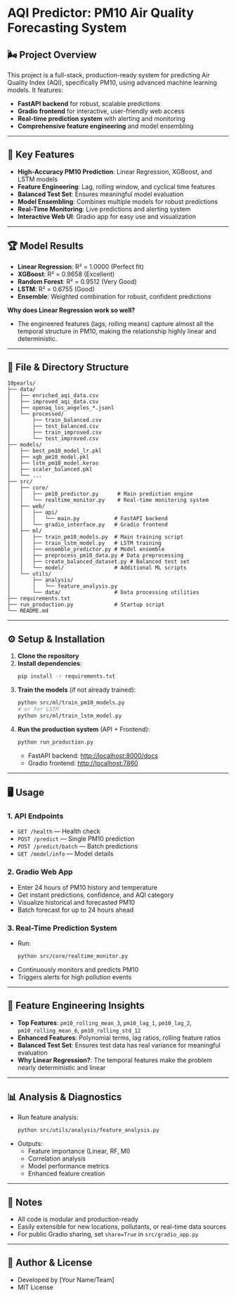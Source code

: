 # AQI Predictor: PM10 Air Quality Forecasting System

## 🌬️ Project Overview
This project is a full-stack, production-ready system for predicting Air Quality Index (AQI), specifically PM10, using advanced machine learning models. It features:
- **FastAPI backend** for robust, scalable predictions
- **Gradio frontend** for interactive, user-friendly web access
- **Real-time prediction system** with alerting and monitoring
- **Comprehensive feature engineering** and model ensembling

---

## 🚀 Key Features
- **High-Accuracy PM10 Prediction**: Linear Regression, XGBoost, and LSTM models
- **Feature Engineering**: Lag, rolling window, and cyclical time features
- **Balanced Test Set**: Ensures meaningful model evaluation
- **Model Ensembling**: Combines multiple models for robust predictions
- **Real-Time Monitoring**: Live predictions and alerting system
- **Interactive Web UI**: Gradio app for easy use and visualization

---

## 🏆 Model Results
- **Linear Regression**: R² = 1.0000 (Perfect fit)
- **XGBoost**: R² = 0.9658 (Excellent)
- **Random Forest**: R² = 0.9512 (Very Good)
- **LSTM**: R² = 0.6755 (Good)
- **Ensemble**: Weighted combination for robust, confident predictions

**Why does Linear Regression work so well?**
- The engineered features (lags, rolling means) capture almost all the temporal structure in PM10, making the relationship highly linear and deterministic.

---

## 📁 File & Directory Structure
```
10pearls/
├── data/
│   ├── enriched_aqi_data.csv
│   ├── improved_aqi_data.csv
│   ├── openaq_los_angeles_*.jsonl
│   └── processed/
│       ├── train_balanced.csv
│       ├── test_balanced.csv
│       ├── train_improved.csv
│       └── test_improved.csv
├── models/
│   ├── best_pm10_model_lr.pkl
│   ├── xgb_pm10_model.pkl
│   ├── lstm_pm10_model.keras
│   ├── scaler_balanced.pkl
│   └── ...
├── src/
│   ├── core/
│   │   ├── pm10_predictor.py      # Main prediction engine
│   │   └── realtime_monitor.py    # Real-time monitoring system
│   ├── web/
│   │   ├── api/
│   │   │   └── main.py           # FastAPI backend
│   │   └── gradio_interface.py   # Gradio frontend
│   ├── ml/
│   │   ├── train_pm10_models.py  # Main training script
│   │   ├── train_lstm_model.py   # LSTM training
│   │   ├── ensemble_predictor.py # Model ensemble
│   │   ├── preprocess_pm10_data.py # Data preprocessing
│   │   ├── create_balanced_dataset.py # Balanced test set
│   │   └── model/                # Additional ML scripts
│   └── utils/
│       ├── analysis/
│       │   └── feature_analysis.py
│       └── data/                 # Data processing utilities
├── requirements.txt
├── run_production.py             # Startup script
└── README.md
```

---

## ⚙️ Setup & Installation
1. **Clone the repository**
2. **Install dependencies**:
   ```bash
   pip install -r requirements.txt
   ```
3. **Train the models** (if not already trained):
   ```bash
   python src/ml/train_pm10_models.py
   # or for LSTM
   python src/ml/train_lstm_model.py
   ```
4. **Run the production system** (API + Frontend):
   ```bash
   python run_production.py
   ```
   - FastAPI backend: [http://localhost:8000/docs](http://localhost:8000/docs)
   - Gradio frontend: [http://localhost:7860](http://localhost:7860)

---

## 🖥️ Usage
### 1. **API Endpoints**
- `GET /health` — Health check
- `POST /predict` — Single PM10 prediction
- `POST /predict/batch` — Batch predictions
- `GET /model/info` — Model details

### 2. **Gradio Web App**
- Enter 24 hours of PM10 history and temperature
- Get instant predictions, confidence, and AQI category
- Visualize historical and forecasted PM10
- Batch forecast for up to 24 hours ahead

### 3. **Real-Time Prediction System**
- Run:
  ```bash
  python src/core/realtime_monitor.py
  ```
- Continuously monitors and predicts PM10
- Triggers alerts for high pollution events

---

## 🔬 Feature Engineering Insights
- **Top Features**: `pm10_rolling_mean_3`, `pm10_lag_1`, `pm10_lag_2`, `pm10_rolling_mean_6`, `pm10_rolling_std_12`
- **Enhanced Features**: Polynomial terms, lag ratios, rolling feature ratios
- **Balanced Test Set**: Ensures test data has real variance for meaningful evaluation
- **Why Linear Regression?**: The temporal features make the problem nearly deterministic and linear

---

## 📊 Analysis & Diagnostics
- Run feature analysis:
  ```bash
  python src/utils/analysis/feature_analysis.py
  ```
- Outputs:
  - Feature importance (Linear, RF, MI)
  - Correlation analysis
  - Model performance metrics
  - Enhanced feature creation

---

## 📝 Notes
- All code is modular and production-ready
- Easily extensible for new locations, pollutants, or real-time data sources
- For public Gradio sharing, set `share=True` in `src/gradio_app.py`

---

## 👤 Author & License
- Developed by [Your Name/Team]
- MIT License